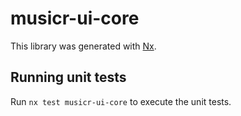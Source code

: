 # musicr-ui-core

This library was generated with [Nx](https://nx.dev).

## Running unit tests

Run `nx test musicr-ui-core` to execute the unit tests.
